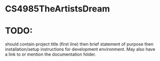# CS4985TheArtistsDream

# TODO:
should contain project title (first line) then brief statement of purpose then
installation/setup instructions for development environment. May also have a link to or mention
the documentation folder.
